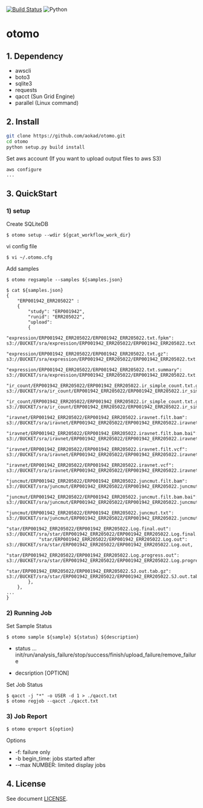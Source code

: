 [![Build Status](https://api.travis-ci.com/aokad/otomo.svg?branch=master)](https://travis-ci.com/github/aokad/otomo)
![Python](https://img.shields.io/badge/python-3.6%20%7C%203.7%20%7C%203.8-blue.svg)

# otomo

## 1. Dependency

 - awscli
 - boto3
 - sqlite3
 - requests
 - qacct (Sun Grid Engine)
 - parallel (Linux command)

## 2. Install

```Bash
git clone https://github.com/aokad/otomo.git
cd otomo
python setup.py build install
```

Set aws account (If you want to upload output files to aws S3)
```
aws configure
...
```

## 3. QuickStart

### 1) setup

Create SQLiteDB
```
$ otomo setup --wdir ${gcat_workflow_work_dir}
```

vi config file
```
$ vi ~/.otomo.cfg
```

Add samples
```
$ otomo regsample --samples ${samples.json}
```

```
$ cat ${samples.json}
{
    "ERP001942_ERR205022" :
    {
        "study": "ERP001942",
        "runid": "ERR205022",
        "upload": 
        {
            "expression/ERP001942_ERR205022/ERP001942_ERR205022.txt.fpkm":                 s3://BUCKET/sra/expression/ERP001942_ERR205022/ERP001942_ERR205022.txt.fpkm,
            "expression/ERP001942_ERR205022/ERP001942_ERR205022.txt.gz":                   s3://BUCKET/sra/expression/ERP001942_ERR205022/ERP001942_ERR205022.txt.gz,
            "expression/ERP001942_ERR205022/ERP001942_ERR205022.txt.summary":              s3://BUCKET/sra/expression/ERP001942_ERR205022/ERP001942_ERR205022.txt.summary,
            "ir_count/ERP001942_ERR205022/ERP001942_ERR205022.ir_simple_count.txt.gz":     s3://BUCKET/sra/ir_count/ERP001942_ERR205022/ERP001942_ERR205022.ir_simple_count.txt.gz,
            "ir_count/ERP001942_ERR205022/ERP001942_ERR205022.ir_simple_count.txt.gz.tbi": s3://BUCKET/sra/ir_count/ERP001942_ERR205022/ERP001942_ERR205022.ir_simple_count.txt.gz.tbi,
            "iravnet/ERP001942_ERR205022/ERP001942_ERR205022.iravnet.filt.bam":            s3://BUCKET/sra/iravnet/ERP001942_ERR205022/ERP001942_ERR205022.iravnet.filt.bam,
            "iravnet/ERP001942_ERR205022/ERP001942_ERR205022.iravnet.filt.bam.bai":        s3://BUCKET/sra/iravnet/ERP001942_ERR205022/ERP001942_ERR205022.iravnet.filt.bam.bai,
            "iravnet/ERP001942_ERR205022/ERP001942_ERR205022.iravnet.filt.vcf":            s3://BUCKET/sra/iravnet/ERP001942_ERR205022/ERP001942_ERR205022.iravnet.filt.vcf,
            "iravnet/ERP001942_ERR205022/ERP001942_ERR205022.iravnet.vcf":                 s3://BUCKET/sra/iravnet/ERP001942_ERR205022/ERP001942_ERR205022.iravnet.vcf,
            "juncmut/ERP001942_ERR205022/ERP001942_ERR205022.juncmut.filt.bam":            s3://BUCKET/sra/juncmut/ERP001942_ERR205022/ERP001942_ERR205022.juncmut.filt.bam,
            "juncmut/ERP001942_ERR205022/ERP001942_ERR205022.juncmut.filt.bam.bai":        s3://BUCKET/sra/juncmut/ERP001942_ERR205022/ERP001942_ERR205022.juncmut.filt.bam.bai,
            "juncmut/ERP001942_ERR205022/ERP001942_ERR205022.juncmut.txt":                 s3://BUCKET/sra/juncmut/ERP001942_ERR205022/ERP001942_ERR205022.juncmut.txt,
            "star/ERP001942_ERR205022/ERP001942_ERR205022.Log.final.out":                  s3://BUCKET/sra/star/ERP001942_ERR205022/ERP001942_ERR205022.Log.final.out,
            "star/ERP001942_ERR205022/ERP001942_ERR205022.Log.out":                        s3://BUCKET/sra/star/ERP001942_ERR205022/ERP001942_ERR205022.Log.out,
            "star/ERP001942_ERR205022/ERP001942_ERR205022.Log.progress.out":               s3://BUCKET/sra/star/ERP001942_ERR205022/ERP001942_ERR205022.Log.progress.out,
            "star/ERP001942_ERR205022/ERP001942_ERR205022.SJ.out.tab.gz":                  s3://BUCKET/sra/star/ERP001942_ERR205022/ERP001942_ERR205022.SJ.out.tab.gz,
        },
    },
...
}
```

### 2) Running Job

Set Sample Status
```
$ otomo sample ${sample} ${status} ${description}
```

 - status ...
    init/run/analysis_failure/stop/success/finish/upload_failure/remove_failure

 - decsription [OPTION]

Set Job Status
```
$ qacct -j "*" -o USER -d 1 > ./qacct.txt
$ otomo regjob --qacct ./qacct.txt
```

### 3) Job Report

```
$ otomo qreport ${option}
```

Options
 - -f: failure only
 - -b begin_time: jobs started after
 - --max NUMBER: limited display jobs

## 4. License 

See document [LICENSE](./LICENSE).
